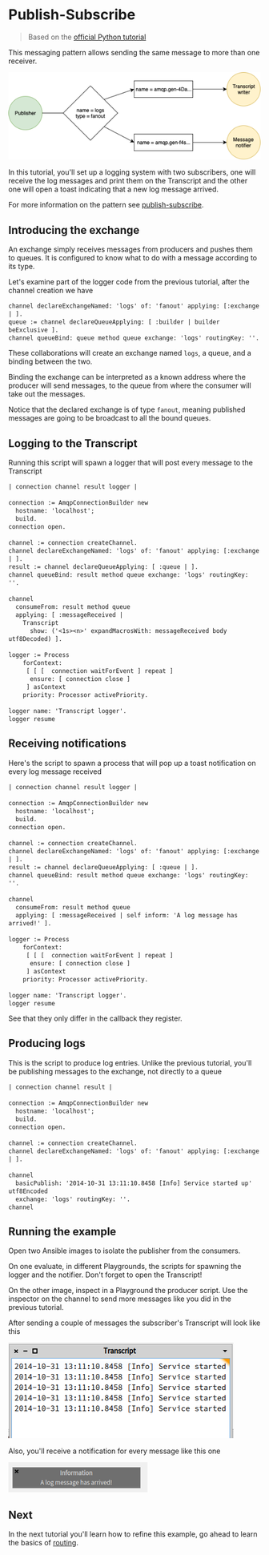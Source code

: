 # Publish-Subscribe

> Based on the [official Python tutorial](https://www.rabbitmq.com/tutorials/tutorial-three-python.html)

This messaging pattern allows sending the same message to more than one receiver.

![Diagram of publish-subscribe](publish_subscribe.png)

In this tutorial, you'll set up a logging system with two subscribers, one will
 receive the log messages and print them on the Transcript and the other one will
 open a toast indicating that a new log message arrived.

For more information on the pattern see [publish-subscribe](https://www.enterpriseintegrationpatterns.com/patterns/messaging/PublishSubscribeChannel.html).

## Introducing the exchange

An exchange simply receives messages from producers and pushes them to queues.
 It is configured to know what to do with a message according to its type.

Let's examine part of the logger code from the previous tutorial, after the
 channel creation we have

````smalltalk
channel declareExchangeNamed: 'logs' of: 'fanout' applying: [:exchange | ].
queue := channel declareQueueApplying: [ :builder | builder beExclusive ].
channel queueBind: queue method queue exchange: 'logs' routingKey: ''.
````

These collaborations will create an exchange named `logs`, a queue, and a
 binding between the two.

Binding the exchange can be interpreted as a known address where the producer
 will send messages, to the queue from where the consumer will take out the
 messages.

Notice that the declared exchange is of type `fanout`, meaning published messages
 are going to be broadcast to all the bound queues.

## Logging to the Transcript

Running this script will spawn a logger that will post every message to the Transcript

```smalltalk
| connection channel result logger |

connection := AmqpConnectionBuilder new
  hostname: 'localhost';
  build.
connection open.

channel := connection createChannel.
channel declareExchangeNamed: 'logs' of: 'fanout' applying: [:exchange | ].
result := channel declareQueueApplying: [ :queue | ].
channel queueBind: result method queue exchange: 'logs' routingKey: ''.

channel
  consumeFrom: result method queue
  applying: [ :messageReceived |
    Transcript
      show: ('<1s><n>' expandMacrosWith: messageReceived body utf8Decoded) ].

logger := Process
    forContext:
     [ [ [  connection waitForEvent ] repeat ]
      ensure: [ connection close ]
     ] asContext
    priority: Processor activePriority.

logger name: 'Transcript logger'.
logger resume
```

## Receiving notifications

Here's the script to spawn a process that will pop up a toast notification on
 every log message received

```smalltalk
| connection channel result logger |

connection := AmqpConnectionBuilder new
  hostname: 'localhost';
  build.
connection open.

channel := connection createChannel.
channel declareExchangeNamed: 'logs' of: 'fanout' applying: [:exchange | ].
result := channel declareQueueApplying: [ :queue | ].
channel queueBind: result method queue exchange: 'logs' routingKey: ''.

channel
  consumeFrom: result method queue
  applying: [ :messageReceived | self inform: 'A log message has arrived!' ].

logger := Process
    forContext:
     [ [ [  connection waitForEvent ] repeat ]
      ensure: [ connection close ]
     ] asContext
    priority: Processor activePriority.

logger name: 'Transcript logger'.
logger resume
```

See that they only differ in the callback they register.

## Producing logs

This is the script to produce log entries. Unlike the previous tutorial, you'll
 be publishing messages to the exchange, not directly to a queue

```smalltalk
| connection channel result |

connection := AmqpConnectionBuilder new
  hostname: 'localhost';
  build.
connection open.

channel := connection createChannel.
channel declareExchangeNamed: 'logs' of: 'fanout' applying: [:exchange | ].

channel
  basicPublish: '2014-10-31 13:11:10.8458 [Info] Service started up' utf8Encoded
  exchange: 'logs' routingKey: ''.
channel
```

## Running the example

Open two Ansible images to isolate the publisher from the consumers.

On one evaluate, in different Playgrounds, the scripts for spawning the logger and
 the notifier. Don't forget to open the Transcript!

On the other image, inspect in a Playground the producer script. Use the inspector
 on the channel to send more messages like you did in the previous tutorial.

After sending a couple of messages the subscriber's Transcript will look like this

![Transcript with received messages](publish_subscribe_message_received_transcript.png)

Also, you'll receive a notification for every message like this one

![Message received toast](publish_subscribe_message_received_toast.png)

## Next

In the next tutorial you'll learn how to refine this example, go ahead to learn
 the basics of [routing](Routing.md).
